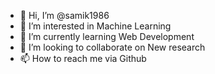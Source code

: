 - 👋 Hi, I’m @samik1986
- 👀 I’m interested in Machine Learning
- 🌱 I’m currently learning Web Development
- 💞️ I’m looking to collaborate on New research
- 📫 How to reach me via Github

<!---
samik1986/samik1986 is a ✨ special ✨ repository because its `README.md` (this file) appears on your GitHub profile.
You can click the Preview link to take a look at your changes.
--->
